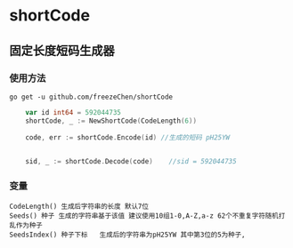 # shortCode
## 固定长度短码生成器

### 使用方法
```
go get -u github.com/freezeChen/shortCode
```

```go
	var id int64 = 592044735
	shortCode, _ := NewShortCode(CodeLength(6)) 
	
	code, err := shortCode.Encode(id) //生成的短码 pH25YW
	

	sid, _ := shortCode.Decode(code)    //sid = 592044735
```

### 变量
```
CodeLength() 生成后字符串的长度 默认7位
Seeds() 种子 生成的字符串基于该值 建议使用10组1-0,A-Z,a-z 62个不重复字符随机打乱作为种子
SeedsIndex() 种子下标   生成后的字符串为pH25YW 其中第3位的5为种子,
```

